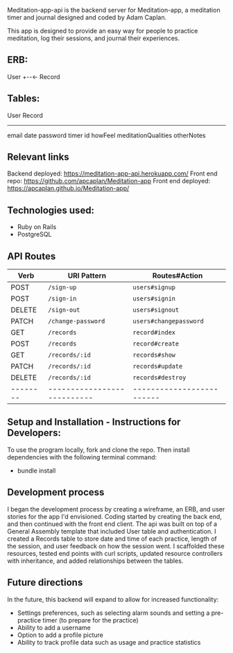 Meditation-app-api is the backend server for Meditation-app, a meditation timer and journal designed and coded by Adam Caplan.

This app is designed to provide an easy way for people to practice meditation, log their sessions, and journal their experiences.   

## ERB:
User +--<- Record

## Tables:
 User               Record
------             --------
email              date
password           timer
id                 howFeel
                   meditationQualities
                   otherNotes

## Relevant links
Backend deployed: https://meditation-app-api.herokuapp.com/
Front end repo: https://github.com/apcaplan/Meditation-app
Front end deployed: https://apcaplan.github.io/Meditation-app/

## Technologies used:
- Ruby on Rails
- PostgreSQL

## API Routes
| Verb   | URI Pattern               | Routes#Action           |
|--------|---------------------------|-------------------------|
| POST   | `/sign-up`                | `users#signup`          |
| POST   | `/sign-in`                | `users#signin`          |
| DELETE | `/sign-out`               | `users#signout`         |
| PATCH  | `/change-password`        | `users#changepassword`  |
| GET    | `/records`                | `record#index`          |
| POST   | `/records`                | `record#create`         |
| GET    | `/records/:id`            | `records#show`          |
| PATCH  | `/records/:id`            | `records#update`        |
| DELETE | `/records/:id`            | `records#destroy`       |
|--------|---------------------------|-------------------------|

## Setup and Installation - Instructions for Developers:
To use the program locally, fork and clone the repo. Then install dependencies with the following terminal command:
- bundle install

## Development process
I began the development process by creating a wireframe, an ERB, and user stories for the app I'd envisioned. Coding started by creating the back end, and then continued with the front end client. The api was built on top of a General Assembly template that included User table and authentication. I created a Records table to store date and time of each practice, length of the session, and user feedback on how the session went. I scaffolded these resources, tested end points with curl scripts, updated resource controllers with inheritance, and added relationships between the tables.

## Future directions
In the future, this backend will expand to allow for increased functionality:
- Settings preferences, such as selecting alarm sounds and setting a pre-practice timer (to prepare for the practice)
- Ability to add a username
- Option to add a profile picture
- Ability to track profile data such as usage and practice statistics
